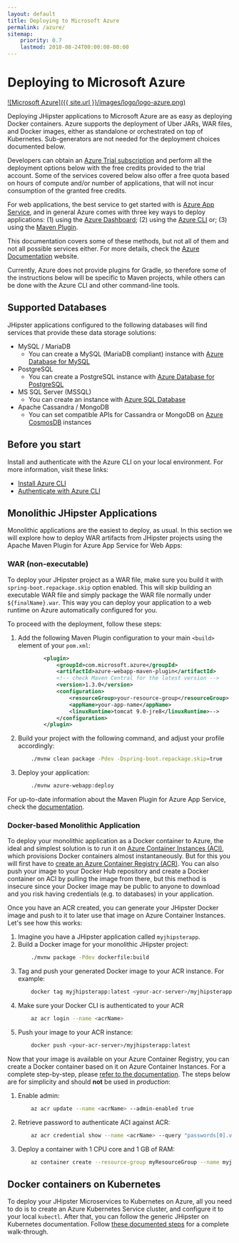 ```yaml
---
layout: default
title: Deploying to Microsoft Azure
permalink: /azure/
sitemap:
    priority: 0.7
    lastmod: 2018-08-24T00:00:00-00:00
---
```


# <i class="fa fa-cloud-upload"></i> Deploying to Microsoft Azure

[![Microsoft Azure]({{ site.url }}/images/logo/logo-azure.png)](https://azure.microsoft.com/overview/?WT.mc_id=online-jhipster-brborges)

Deploying JHipster applications to Microsoft Azure are as easy as deploying Docker containers. Azure supports the deployment of Uber JARs, WAR files, and Docker images, either as standalone or orchestrated on top of Kubernetes. Sub-generators are not needed for the deployment choices documented below.

Developers can obtain an [Azure Trial subscription](http://azure.microsoft.com/free?WT.mc_id=online-jhipster-brborges) and perform all the deployment options below with the free credits provided to the trial account. Some of the services covered below also offer a free quota based on hours of compute and/or number of applications, that will not incur consumption of the granted free credits.

For web applications, the best service to get started with is [Azure App Service](https://azure.microsoft.com/en-us/services/app-service/?WT.mc_id=online-jhipster-brborges), and in general Azure comes with three key ways to deploy applications: (1) using the [Azure Dashboard](https://ms.portal.azure.com/); (2) using the [Azure CLI](https://docs.microsoft.com/en-us/cli/azure/?WT.mc_id=online-jhipster-brborges) or; (3) using the [Maven Plugin](https://docs.microsoft.com/java/api/overview/azure/maven/azure-webapp-maven-plugin/readme?WT.mc_id=online-jhipster-brborges).

This documentation covers some of these methods, but not all of them and not all possible services either. For more details, check the [Azure Documentation](https://docs.microsoft.com/azure?WT.mc_id=online-jhipster-brborges) website.

Currently, Azure does not provide plugins for Gradle, so therefore some of the instructions below will be specific to Maven projects, while others can be done with the Azure CLI and other command-line tools.

## Supported Databases

JHipster applications configured to the following databases will find services that provide these data storage solutions:

- MySQL / MariaDB
  - You can create a MySQL (MariaDB compliant) instance with [Azure Database for MySQL](https://docs.microsoft.com/azure/mysql/?WT.mc_id=online-jhipster-brborges)
- PostgreSQL
  - You can create a PostgreSQL instance with [Azure Database for PostgreSQL](https://docs.microsoft.com/azure/postgresql/?WT.mc_id=online-jhipster-brborges)
- MS SQL Server (MSSQL)
  - You can create an instance with [Azure SQL Database](https://docs.microsoft.com/en-us/azure/sql-database/?WT.mc_id=online-jhipster-brborges)
- Apache Cassandra / MongoDB
  - You can set compatible APIs for Cassandra or MongoDB on [Azure CosmosDB](https://docs.microsoft.com/en-us/azure/cosmos-db/?WT.mc_id=online-jhipster-brborges) instances

## Before you start

Install and authenticate with the Azure CLI on your local environment. For more information, visit these links:

- [Install Azure CLI](https://docs.microsoft.com/en-us/cli/azure/install-azure-cli?WT.mc_id=online-jhipster-brborges)
- [Authenticate with Azure CLI](https://docs.microsoft.com/en-us/cli/azure/authenticate-azure-cli?WT.mc_id=online-jhipster-brborges)

## Monolithic JHipster Applications

Monolithic applications are the easiest to deploy, as usual. In this section we will explore how to deploy WAR artifacts from JHipster projects using the Apache Maven Plugin for Azure App Service for Web Apps:

### WAR (non-executable)

To deploy your JHipster project as a WAR file, make sure you build it with `spring-boot.repackage.skip` option enabled. This will skip building an executable WAR file and simply package the WAR file normally under `${finalName}.war`. This way you can deploy your application to a web runtime on Azure automatically configured for you.

To proceed with the deployment, follow these steps:

1. Add the following Maven Plugin configuration to your main `<build>` element of your `pom.xml`:
    ```xml
            <plugin>
                <groupId>com.microsoft.azure</groupId>
                <artifactId>azure-webapp-maven-plugin</artifactId>
                <!-- check Maven Central for the latest version -->
                <version>1.3.0</version>
                <configuration>
                    <resourceGroup>your-resource-group</resourceGroup>
                    <appName>your-app-name</appName>
                    <linuxRuntime>tomcat 9.0-jre8</linuxRuntime>-->
                </configuration>
            </plugin>
    ```
1. Build your project with the following command, and adjust your profile accordingly:
    ```sh
        ./mvnw clean package -Pdev -Dspring-boot.repackage.skip=true
    ```
1. Deploy your application:
    ```sh
        ./mvnw azure-webapp:deploy
    ```

For up-to-date information about the Maven Plugin for Azure App Service, check the [documentation](https://docs.microsoft.com/en-us/java/api/overview/azure/maven/azure-webapp-maven-plugin/readme?WT.mc_id=online-jhipster-brborges).

### Docker-based Monolithic Application

To deploy your monolithic application as a Docker container to Azure, the ideal and simplest solution is to run it on [Azure Container Instances (ACI)](https://docs.microsoft.com/en-us/azure/container-instances/?WT.mc_id=online-jhipster-brborges), which provisions Docker containers almost instantaneously. But for this you will first have to [create an Azure Container Registry (ACR)](https://docs.microsoft.com/en-us/azure/container-registry/container-registry-get-started-azure-cli?WT.mc_id=online-jhipster-brborges). You can also push your image to your Docker Hub repository and create a Docker container on ACI by pulling the image from there, but this method is insecure since your Docker image may be public to anyone to download and you risk having credentials (e.g. to databases) in your application.

Once you have an ACR created, you can generate your JHipster Docker image and push to it to later use that image on Azure Container Instances. Let's see how this works:

1. Imagine you have a JHipster application called `myjhipsterapp`.
1. Build a Docker image for your monolithic JHipster project:
    ```sh
        ./mvnw package -Pdev dockerfile:build
    ```
1. Tag and push your generated Docker image to your ACR instance. For example:
    ```sh
        docker tag myjhipsterapp:latest <your-acr-server>/myjhipsterapp:latest
    ```
1. Make sure your Docker CLI is authenticated to your ACR
    ```sh
        az acr login --name <acrName>
    ```
1. Push your image to your ACR instance:
    ```sh
        docker push <your-acr-server>/myjhipsterapp:latest
    ```

Now that your image is available on your Azure Container Registry, you can create a Docker container based on it on Azure Container Instances. For a complete step-by-step, please [refer to the documentation](https://docs.microsoft.com/en-us/azure/container-registry/container-registry-get-started-azure-cli?WT.mc_id=online-jhipster-brborges#deploy-image-to-aci). The steps below are for simplicity and should **not** be used in *production*:

1. Enable admin:
    ```sh
        az acr update --name <acrName> --admin-enabled true
    ```
1. Retrieve password to authenticate ACI against ACR:
    ```sh
        az acr credential show --name <acrName> --query "passwords[0].value"
    ```
1. Deploy a container with 1 CPU core and 1 GB of RAM:
    ```sh
        az container create --resource-group myResourceGroup --name myjhipsterapp --image <acrLoginServer>/myjhipsterapp:latest --cpu 1 --memory 1 --registry-username <acrName> --registry-password <acrPassword> --dns-name-label myjhipsterapp --ports 8080
    ```

## Docker containers on Kubernetes

To deploy your JHipster Microservices to Kubernetes on Azure, all you need to do is to create an Azure Kubernetes Service cluster, and configure it to your local `kubectl`. After that, you can follow the generic JHipster on Kubernetes documentation. Follow [these documented steps](https://docs.microsoft.com/en-us/azure/aks/kubernetes-walkthrough?WT.mc_id=online-jhipster-brborges) for a complete walk-through.
